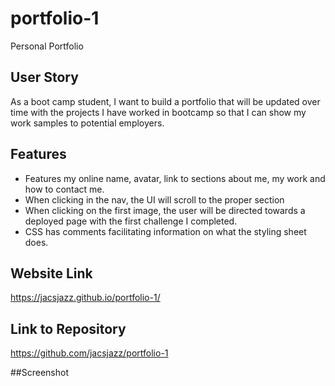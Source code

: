 # portfolio-1
Personal Portfolio
 
 ## User Story 
 As a boot camp student, I want to build a portfolio that will be updated over time with the projects I have worked in bootcamp so that I can show my work samples to potential employers. 

 ## Features  
 * Features my online name, avatar, link to sections about me, my work and how to contact me. 
 * When clicking in the nav, the UI will scroll to the proper section 
 * When clicking on the first image, the user will be directed towards a deployed page with the first challenge I completed. 
 * CSS has comments facilitating information on what the styling sheet does. 

 ## Website Link

 https://jacsjazz.github.io/portfolio-1/ 

 ## Link to Repository 
 https://github.com/jacsjazz/portfolio-1 

 ##Screenshot